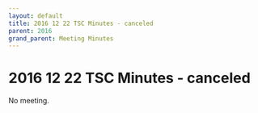 ```yaml
---
layout: default
title: 2016 12 22 TSC Minutes - canceled
parent: 2016
grand_parent: Meeting Minutes
---
```

# 2016 12 22 TSC Minutes - canceled

No meeting.
